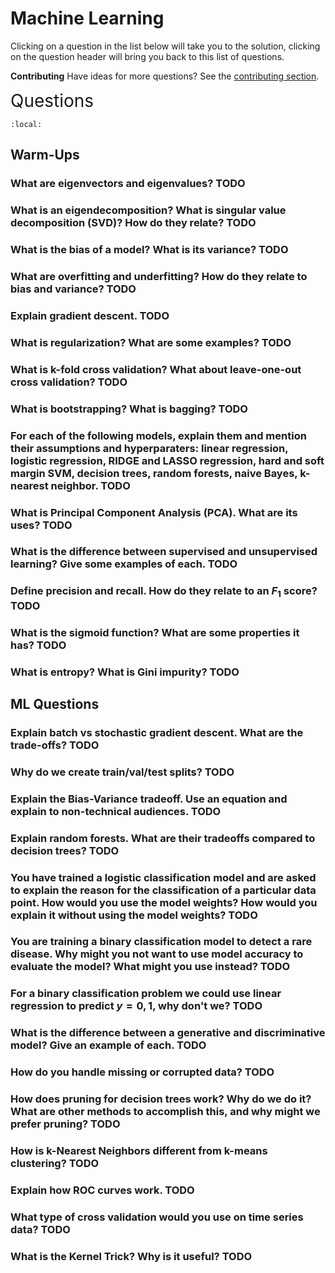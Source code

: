# Machine Learning 

Clicking on a question in the list below will take you to the solution, clicking on the question header will bring you back to this list of questions. 

**Contributing** Have ideas for more questions? See the [contributing section](contributing-label).

<span style="font-size:2em;">Questions</span>

```{contents}
:local:
```

## Warm-Ups
 
### What are eigenvectors and eigenvalues? TODO

### What is an eigendecomposition? What is singular value decomposition (SVD)? How do they relate? TODO

### What is the bias of a model? What is its variance? TODO

### What are overfitting and underfitting? How do they relate to bias and variance? TODO 

### Explain gradient descent. TODO

### What is regularization? What are some examples? TODO

### What is k-fold cross validation? What about leave-one-out cross validation? TODO

### What is bootstrapping? What is bagging? TODO

### For each of the following models, explain them and mention their assumptions and hyperparaters: linear regression, logistic regression, RIDGE and LASSO regression, hard and soft margin SVM, decision trees, random forests, naive Bayes, k-nearest neighbor. TODO

### What is Principal Component Analysis (PCA). What are its uses? TODO

### What is the difference between supervised and unsupervised learning? Give some examples of each.  TODO

### Define precision and recall. How do they relate to an $F_1$ score? TODO

### What is the sigmoid function? What are some properties it has? TODO

### What is entropy? What is Gini impurity? TODO

## ML Questions

### Explain batch vs stochastic gradient descent. What are the trade-offs? TODO

### Why do we create train/val/test splits?  TODO

### Explain the Bias-Variance tradeoff. Use an equation and explain to non-technical audiences.  TODO

### Explain random forests. What are their tradeoffs compared to decision trees?  TODO 

### You have trained a logistic classification model and are asked to explain the reason for the classification of a particular data point. How would you use the model weights? How would you explain it without using the model weights?  TODO

### You are training a binary classification model to detect a rare disease. Why might you not want to use model accuracy to evaluate the model? What might you use instead?  TODO

### For a binary classification problem we could use linear regression to predict $y=0,1$, why don't we?  TODO

### What is the difference between a generative and discriminative model? Give an example of each.  TODO

### How do you handle missing or corrupted data?  TODO

### How does pruning for decision trees work? Why do we do it? What are other methods to accomplish this, and why might we prefer pruning?  TODO

### How is k-Nearest Neighbors different from k-means clustering?  TODO

### Explain how ROC curves work.  TODO

### What type of cross validation would you use on time series data?  TODO

### What is the Kernel Trick? Why is it useful?  TODO


